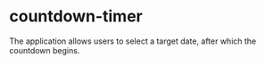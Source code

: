 # countdown-timer
The application allows users to select a target date, after which the countdown begins.
